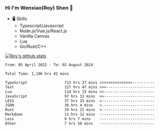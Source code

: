 ### Hi I'm Wenxiao(Roy) Shen 👋
- 🖥 Skills
  - Typescript/Javascript
  - Node.js/Vue.js/React.js
  - Vanilla Canvas
  - Lua
  - Go/Rust/C++

[![Roy's github stats](https://github-readme-stats.vercel.app/api?username=RoyShen12&show_icons=true&theme=radical&hide=prs,contribs)](https://github.com/anuraghazra/github-readme-stats)
<!--START_SECTION:waka-->

```txt
From: 05 April 2022 - To: 02 August 2024

Total Time: 1,196 hrs 42 mins

TypeScript                 713 hrs 37 mins >>>>>>>>>>>>>>>----------   59.24 %
Text                       127 hrs 47 mins >>>----------------------   10.61 %
Lua                        114 hrs 15 mins >>-----------------------   09.49 %
JavaScript                 97 hrs 13 mins  >>-----------------------   08.07 %
LESS                       37 hrs 15 mins  >------------------------   03.09 %
JSON                       30 hrs 4 mins   >------------------------   02.50 %
Rust                       29 hrs 21 mins  >------------------------   02.44 %
Markdown                   11 hrs 12 mins  -------------------------   00.93 %
Less                       9 hrs 7 mins    -------------------------   00.76 %
Other                      7 hrs 50 mins   -------------------------   00.65 %
```

<!--END_SECTION:waka-->
